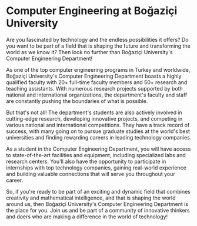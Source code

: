 # Computer Engineering at Boğaziçi University

Are you fascinated by technology and the endless possibilities it offers? Do you want to be part of a field that is shaping the future and transforming the world as we know it? Then look no further than Boğaziçi University's Computer Engineering Department!

As one of the top computer engineering programs in Turkey and worldwide, Boğaziçi University's Computer Engineering Department boasts a highly qualified faculty with 20+ full-time faculty members and 50+ research and teaching assistants. With numerous research projects supported by both national and international organizations, the department's faculty and staff are constantly pushing the boundaries of what is possible.

But that's not all! The department's students are also actively involved in cutting-edge research, developing innovative projects, and competing in various national and international competitions. They have a track record of success, with many going on to pursue graduate studies at the world's best universities and finding rewarding careers in leading technology companies.

As a student in the Computer Engineering Department, you will have access to state-of-the-art facilities and equipment, including specialized labs and research centers. You'll also have the opportunity to participate in internships with top technology companies, gaining real-world experience and building valuable connections that will serve you throughout your career.

So, if you're ready to be part of an exciting and dynamic field that combines creativity and mathematical intelligence, and that is shaping the world around us, then Boğaziçi University's Computer Engineering Department is the place for you. Join us and be part of a community of innovative thinkers and doers who are making a difference in the world of technology!
